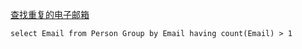 [查找重复的电子邮箱](https://leetcode-cn.com/problems/duplicate-emails/)
````
select Email from Person Group by Email having count(Email) > 1
````